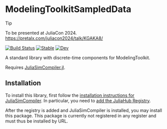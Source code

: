 # ModelingToolkitSampledData

> [!TIP]
>  To be presented at JuliaCon 2024. https://pretalx.com/juliacon2024/talk/KGAKA8/

[![Build Status](https://github.com/JuliaComputing/ModelingToolkitSampledData.jl/actions/workflows/CI.yml/badge.svg?branch=main)](https://github.com/JuliaComputing/ModelingToolkitSampledData.jl/actions/workflows/CI.yml?query=branch%3Amain)
[![Stable](https://img.shields.io/badge/docs-stable-blue.svg)](https://juliacomputing.github.io/ModelingToolkitSampledData.jl/stable/)
[![Dev](https://img.shields.io/badge/docs-dev-blue.svg)](https://juliacomputing.github.io/ModelingToolkitSampledData.jl/dev/)

A standard library with discrete-time components for ModelingToolkit.

Requires [JuliaSimCompiler.jl](https://help.juliahub.com/juliasimcompiler/stable/).

## Installation
To install this library, first follow the [installation instructions for JuliaSimCompiler](https://juliacomputing.github.io/JuliaSimCompiler.jl/stable/#Installing-and-Using-JuliaSimCompiler). In particular, you need to [add the JuliaHub Registry](https://help.juliahub.com/juliasim/dev/gettingstarted/juliahubregistry/). 

After the registry is added and JuliaSimCompiler is installed, you may install this package. This package is currently not registered in any register and must thus be installed by URL.


